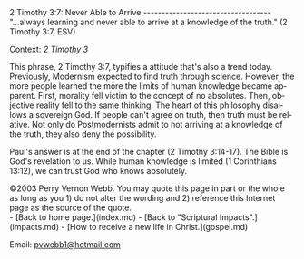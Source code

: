  <head> <title>(PVW) 2 Timothy 3:7: Never Able to Arrive</title> <meta content="IE=9" http-equiv="X-UA-Compatible"></meta> <link href="css/page_style.css" rel="stylesheet" type="text/css"></link> </head><body lang="EN-US"><div class="page_style"> 2 Timothy 3:7: Never Able to Arrive
-----------------------------------

<div class="p">"...always learning and never able to arrive at a knowledge of the truth." (2 Timothy 3:7, ESV)

 Context: <cite class="bibleref" title="2 Timothy 3">2 Timothy 3</cite></div>This phrase, 2 Timothy 3:7, typifies a attitude that's also a trend today. Previously, Modernism expected to find truth through science. However, the more people learned the more the limits of human knowledge became apparent. First, morality fell victim to the concept of no absolutes. Then, objective reality fell to the same thinking. The heart of this philosophy disallows a sovereign God. If people can't agree on truth, then truth must be relative. Not only do Postmodernists admit to not arriving at a knowledge of the truth, they also deny the possibility.

Paul's answer is at the end of the chapter (2 Timothy 3:14-17). The Bible is God's revelation to us. While human knowledge is limited (1 Corinthians 13:12), we can trust God who knows absolutely.

<div class="copy">©2003 Perry Vernon Webb. You may quote this page in part or the whole as long as you
 1) do not alter the wording and
 2) reference this Internet page as the source of the quote.</div> </div>- [Back to home page.](index.md)
- [Back to "Scriptural Impacts".](impacts.md)
- [How to receive a new life in Christ.](gospel.md)

Email: [pvwebb1@hotmail.com](mailto:pvwebb1@hotmail.com)

